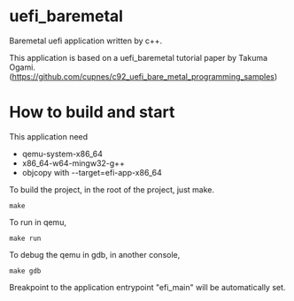 # uefi_baremetal

Baremetal uefi application written by c++.

This application is based on a uefi_baremetal tutorial paper by Takuma Ogami.
(https://github.com/cupnes/c92_uefi_bare_metal_programming_samples)

# How to build and start

This application need 

- qemu-system-x86_64
- x86_64-w64-mingw32-g++
- objcopy with --target=efi-app-x86_64

To build the project, in the root of the project, just make.

```
make
```

To run in qemu, 

```
make run
```


To debug the qemu in gdb, in another console, 

```
make gdb
```

Breakpoint to the application entrypoint "efi_main" will be automatically set.
